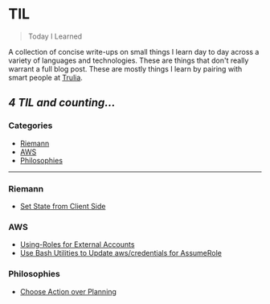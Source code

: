 # TIL

> Today I Learned

A collection of concise write-ups on small things I learn day to day across a
variety of languages and technologies. These are things that don't really
warrant a full blog post. These are mostly things I learn by pairing with
smart people at [Trulia](http://trulia.com/).

_4 TIL and counting..._
---

### Categories

* [Riemann](#riemann)
* [AWS](#aws)
* [Philosophies](#philosophies)

---

### Riemann

- [Set State from Client Side](riemann/set-state-from-client-side.md)

### AWS

- [Using-Roles for External Accounts](aws/using-roles-for-external-accounts.md)
- [Use Bash Utilities to Update aws/credentials for AssumeRole](aws/bash-utilities-assume-role.md)

### Philosophies

- [Choose Action over Planning](philosophies/choose-action-over-planning.md)
